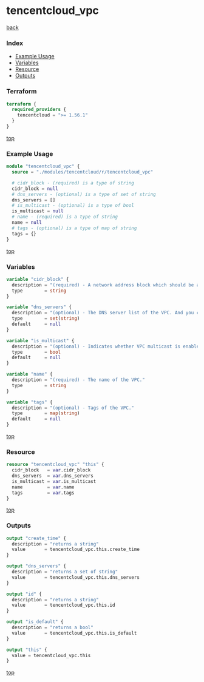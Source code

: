 # tencentcloud_vpc

[back](../tencentcloud.md)

### Index

- [Example Usage](#example-usage)
- [Variables](#variables)
- [Resource](#resource)
- [Outputs](#outputs)

### Terraform

```terraform
terraform {
  required_providers {
    tencentcloud = ">= 1.56.1"
  }
}
```

[top](#index)

### Example Usage

```terraform
module "tencentcloud_vpc" {
  source = "./modules/tencentcloud/r/tencentcloud_vpc"

  # cidr_block - (required) is a type of string
  cidr_block = null
  # dns_servers - (optional) is a type of set of string
  dns_servers = []
  # is_multicast - (optional) is a type of bool
  is_multicast = null
  # name - (required) is a type of string
  name = null
  # tags - (optional) is a type of map of string
  tags = {}
}
```

[top](#index)

### Variables

```terraform
variable "cidr_block" {
  description = "(required) - A network address block which should be a subnet of the three internal network segments (10.0.0.0/16, 172.16.0.0/12 and 192.168.0.0/16)."
  type        = string
}

variable "dns_servers" {
  description = "(optional) - The DNS server list of the VPC. And you can specify 0 to 5 servers to this list."
  type        = set(string)
  default     = null
}

variable "is_multicast" {
  description = "(optional) - Indicates whether VPC multicast is enabled. The default value is 'true'."
  type        = bool
  default     = null
}

variable "name" {
  description = "(required) - The name of the VPC."
  type        = string
}

variable "tags" {
  description = "(optional) - Tags of the VPC."
  type        = map(string)
  default     = null
}
```

[top](#index)

### Resource

```terraform
resource "tencentcloud_vpc" "this" {
  cidr_block   = var.cidr_block
  dns_servers  = var.dns_servers
  is_multicast = var.is_multicast
  name         = var.name
  tags         = var.tags
}
```

[top](#index)

### Outputs

```terraform
output "create_time" {
  description = "returns a string"
  value       = tencentcloud_vpc.this.create_time
}

output "dns_servers" {
  description = "returns a set of string"
  value       = tencentcloud_vpc.this.dns_servers
}

output "id" {
  description = "returns a string"
  value       = tencentcloud_vpc.this.id
}

output "is_default" {
  description = "returns a bool"
  value       = tencentcloud_vpc.this.is_default
}

output "this" {
  value = tencentcloud_vpc.this
}
```

[top](#index)